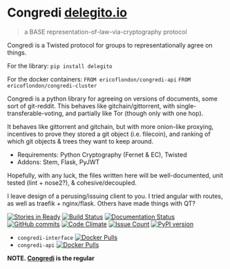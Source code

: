 # Congredi [delegito.io](//delegito.io)
> a BASE representation-of-law-via-cryptography protocol

Congredi is a Twisted protocol for groups to representationally agree on things.

For the library: `pip install delegito`

For the docker containers: `FROM ericoflondon/congredi-api` `FROM ericoflondon/congredi-cluster`

Congredi is a python library for agreeing on versions of documents,
some sort of git-reddit. This behaves like gitchain/gittorrent,
with single-transferable-voting, and partially like Tor (though
only with one hop).

It behaves like gittorrent and gitchain, but with more onion-like proxying,
incentives to prove they stored a git object (i.e. filecoin), and ranking of which git objects
& trees they want to keep around.

* Requirements: Python Cryptography (Fernet & EC), Twisted
* Addons: Stem, Flask, PyJWT

Hopefully, with any luck, the files written here will be well-documented, unit
tested (lint + nose2?), & cohesive/decoupled.

I leave design of a perusing/issuing client to you. I tried angular with routes,
as well as traefik + nginx/flask. Others have made things with QT?


[![Stories in Ready](https://badge.waffle.io/Thetoxicarcade/congredi.svg?label=ready&title=Ready)](http://waffle.io/Thetoxicarcade/congredi)
[![Build Status](https://travis-ci.org/Thetoxicarcade/congredi.svg?branch=master)](https://travis-ci.org/Thetoxicarcade/congredi)
[![Documentation Status](https://readthedocs.org/projects/congredi/badge/?version=latest)](http://congredi.readthedocs.io/en/latest/?badge=latest)
[![GitHub commits](https://img.shields.io/github/commits-since/thetoxicarcade/congredi/v0.0.1.svg?maxAge=2592000)](https://github.com/thetoxicarcade/congredi)
[![Code Climate](https://codeclimate.com/github/Thetoxicarcade/congredi/badges/gpa.svg)](https://codeclimate.com/github/Thetoxicarcade/congredi)
[![Issue Count](https://codeclimate.com/github/Thetoxicarcade/congredi/badges/issue_count.svg)](https://codeclimate.com/github/Thetoxicarcade/congredi)
[![PyPI version](https://badge.fury.io/py/delegito.svg)](https://badge.fury.io/py/delegito)

* `congredi-interface` [![Docker Pulls](https://img.shields.io/docker/pulls/ericoflondon/congredi-interface.svg?maxAge=2592000)](https://hub.docker.com/r/ericoflondon/congredi-interface/)
* `congredi-api` [![Docker Pulls](https://img.shields.io/docker/pulls/ericoflondon/congredi-api.svg?maxAge=2592000)](https://hub.docker.com/r/ericoflondon/congredi-api/)

**NOTE. [Congredi](//github.com/thetoxicarcade/congredi) is the regular**
